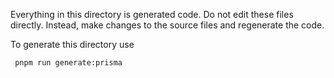 Everything in this directory is generated code. Do not edit these files directly.
Instead, make changes to the source files and regenerate the code.

To generate this directory use

```bash
 pnpm run generate:prisma
```
